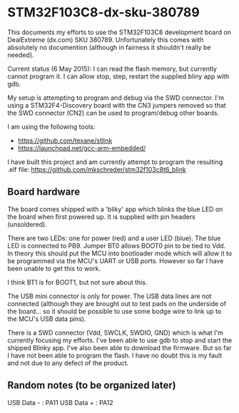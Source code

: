 # STM32F103C8-dx-sku-380789
This documents my efforts to use the STM32F103C8 development board on DealExtreme (dx.com) SKU 380789. Unfortunately this comes with absolutely no documention (although in fairness it shouldn't really be needed).

Current status (6 May 2015): I can read the flash memory, but currently cannot program it. I can allow stop, step, restart the supplied bliny app with gdb.

My setup is attempting to program and debug via the SWD connector. I'm using a STM32F4-Discovery board with the CN3 jumpers removed so that the SWD connector (CN2) can be used to program/debug other boards.

I am using the following tools:

* https://github.com/texane/stlink
* https://launchpad.net/gcc-arm-embedded/

I have built this project and am currently attempt to program the resulting .elf file:
https://github.com/mkschreder/stm32f103c8t6_blink

## Board hardware

The board comes shipped with a 'bliky' app which blinks the blue LED on the board when first powered up. It is supplied with pin headers (unsoldered).

There are two LEDs: one for power (red) and a user LED (blue). The blue LED is connected to PB9. Jumper BT0 allows BOOT0 pin to be tied to Vdd. In theory this should put the MCU into bootloader mode which will allow it to be programmed via the MCU's UART or USB ports. However so far I have been unable to get this to work.  

I think BT1 is for BOOT1, but not sure about this.  

The USB mini connector is only for power. The USB data lines are not connected (although they are brought out to test pads on the underside of the board... so it should be possible to use some bodge wire to link up to the MCU's USB data pins).

There is a SWD connector (Vdd, SWCLK, SWDIO, GND) which is what I'm currently focusing my efforts. I've been able to use gdb to stop and start the shipped Blinky app. I've also been able to download the firmware. But so far I have not been able to program the flash. I have no doubt this is my fault and not due to any defect of the product.

## Random notes (to be organized later)

USB Data - : PA11
USB Data + : PA12


